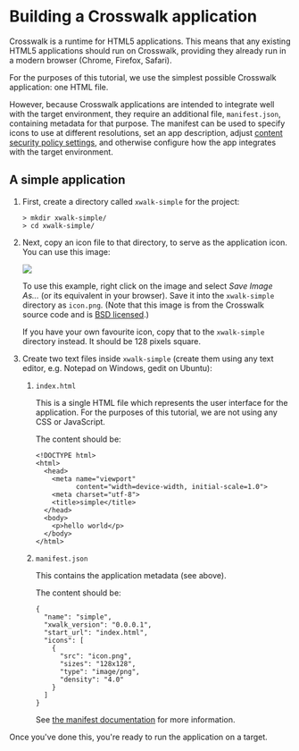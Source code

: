 # Building a Crosswalk application

Crosswalk is a runtime for HTML5 applications. This means that any existing HTML5 applications should run on Crosswalk, providing they already run in a modern browser (Chrome, Firefox, Safari).

For the purposes of this tutorial, we use the simplest possible Crosswalk application: one HTML file.

However, because Crosswalk applications are intended to integrate well with the target environment, they require an additional file, `manifest.json`, containing metadata for that purpose. The manifest can be used to specify icons to use at different resolutions, set an app description, adjust [content security policy settings](http://developer.chrome.com/extensions/contentSecurityPolicy.html), and otherwise configure how the app integrates with the target environment.

<h2 id="A-simple-application">A simple application</h2>

1.  First, create a directory called `xwalk-simple` for the project:

        > mkdir xwalk-simple/
        > cd xwalk-simple/

2.  Next, copy an icon file to that directory, to serve as the application icon. You can use this image:

    <img src="/assets/cw-app-icon.png">

    To use this example, right click on the image and select <em>Save Image As...</em> (or its equivalent in your browser). Save it into the `xwalk-simple` directory as `icon.png`. (Note that this image is from the Crosswalk source code and is [BSD licensed](https://github.com/crosswalk-project/crosswalk/blob/master/LICENSE).)

    If you have your own favourite icon, copy that to the `xwalk-simple` directory instead. It should be 128 pixels square.

3.  Create two text files inside `xwalk-simple` (create them using any text editor, e.g. Notepad on Windows, gedit on Ubuntu):

    1.  `index.html`

        This is a single HTML file which represents the user interface for the application. For the purposes of this tutorial, we are not using any CSS or JavaScript.

        The content should be:

            <!DOCTYPE html>
            <html>
              <head>
                <meta name="viewport"
                      content="width=device-width, initial-scale=1.0">
                <meta charset="utf-8">
                <title>simple</title>
              </head>
              <body>
                <p>hello world</p>
              </body>
            </html>

    2.  `manifest.json`

        This contains the application metadata (see above).

        The content should be:

            {
              "name": "simple",
              "xwalk_version": "0.0.0.1",
              "start_url": "index.html",
              "icons": [
                {
                  "src": "icon.png",
                  "sizes": "128x128",
                  "type": "image/png",
                  "density": "4.0"
                }
              ]
            }

        See [the manifest documentation](/documentation/manifest.html) for more information.

Once you've done this, you're ready to run the application on a target.
